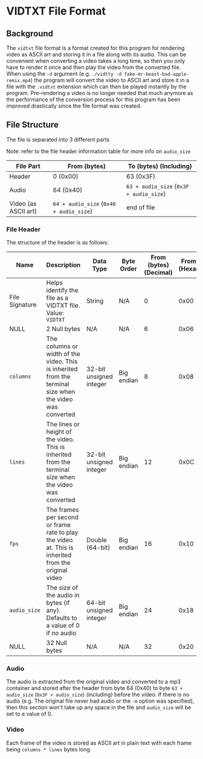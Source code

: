 # VIDTXT File Format

## Background
The `vidtxt` file format is a format created for this program for rendering video as ASCII art and storing it in a file 
along with its audio. This can be convenient when converting a video takes a long time, so then you only have to render it 
once and then play the video from the converted file. When using the `-d` argument (e.g. `./vidtty -d fake-mr-beast-bad-apple-remix.mp4`) the program 
will convert the video to ASCII art and store it in a file with the `.vidtxt` extension which can then be played 
instantly by the program. Pre-rendering a video is no longer needed that much anymore as the performance of the 
conversion process for this program has been improved drastically since the file format was created.

## File Structure
The file is separated into 3 different parts

Note: refer to the file header information table for more info on `audio_size`

| File Part            | From (bytes)                            | To (bytes) (Including)                  |
|----------------------|-----------------------------------------|-----------------------------------------|
| Header               | 0 (0x00)                                | 63 (0x3F)                               |
| Audio                | 64 (0x40)                               | `63 + audio_size` (`0x3F + audio_size`) |
| Video (as ASCII art) | `64 + audio_size` (`0x40 + audio_size`) | end of file                             |


### File Header
The structure of the header is as follows:

| Name           | Description                                                                                              | Data Type               | Byte Order | From (bytes) (Decimal) | From (bytes) (Hexadecimal) | To (bytes) (Decimal) (Including) | To (bytes) (Hexadecimal) (Including) |
|----------------|----------------------------------------------------------------------------------------------------------|-------------------------|------------|------------------------|----------------------------|----------------------------------|--------------------------------------|
| File Signature | Helps identify the file as a VIDTXT file. Value: `VIDTXT`                                                | String                  | N/A        | 0                      | 0x00                       | 5                                | 0x05                                 |
| NULL           | 2 Null bytes                                                                                             | N/A                     | N/A        | 6                      | 0x06                       | 7                                | 0x07                                 |
| `columns`      | The columns or width of the video. This is inherited from the terminal size when the video was converted | 32-bit unsigned integer | Big endian | 8                      | 0x08                       | 11                               | 0x0B                                 |
| `lines`        | The lines or height of the video. This is inherited from the terminal size when the video was converted  | 32-bit unsigned integer | Big endian | 12                     | 0x0C                       | 15                               | 0x0F                                 |
| `fps`          | The frames per second or frame rate to play the video at. This is inherited from the original video      | Double (64-bit)         | Big endian | 16                     | 0x10                       | 23                               | 0x17                                 |
| `audio_size`   | The size of the audio in bytes (if any). Defaults to a value of 0 if no audio                            | 64-bit unsigned integer | Big endian | 24                     | 0x18                       | 31                               | 0x1F                                 |
| NULL           | 32 Null bytes                                                                                            | N/A                     | N/A        | 32                     | 0x20                       | 63                               | 0x3F                                 |

### Audio
The audio is extracted from the original video and converted to a mp3 container and stored after the header from byte 64 (0x40) to byte `63 + audio_size` (`0x3F + audio_size`) (including) before the video. If there is no audio (e.g. The original file never had audio or the `-m` option was specified), then this section won't take up any space in the file and `audio_size` will be set to a value of 0.

### Video
Each frame of the video is stored as ASCII art in plain text with each frame being `columns * lines` bytes long.

